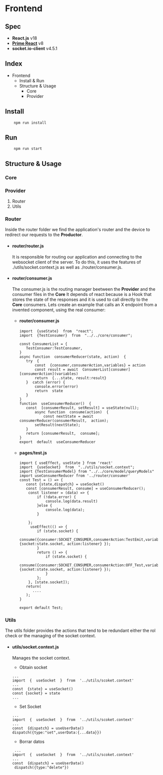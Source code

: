 
#  Frontend
## Spec
 - **React.js** v18
 - **[Prime React](https://www.primefaces.org/primereact/setup/)** v8
 - **socket.io-client** v4.5.1
## Index
- Frontend
	- Install & Run
	- Structure & Usage
		- Core
		- Provider

## Install

```console
	npm run install
```
## Run

```console
	npm run start
```

## Structure & Usage

### Core

### Provider
1. Router
2. Utils

### Router
Inside the router folder we find the application's router and the device to redirect our requests to the **Productor**.

 - #### router/router.js
	It is responsible for routing our application and connecting to the websocket client of the server.
	To do this, it uses the features of ./utils/socket.context.js as well as ./router/consumer.js.

	
 - #### router/consumer.js
	 The consumer.js is the routing manager beetween the **Provider** and the consumer files in the **Core** 
	 It depends of react because is a Hook that stores the state of the responses and it is used to call directly to the **Core** consumers.
	 Lets create an example that calls an X endpoint from a invented component, using the real consumer:
	
	 - #### router/consumer.js
		 ``` console
		import  {useState}  from  "react";
		import  {TestConsumer}  from  "../../core/consumer";

		const ConsumerList = {
			TestConsumer:TestConsumer,
		}
		async function  consumerReducer(state, action)  {
			try  {
				const  {consumer,consumerAction,variables} = action
				const result = await  ConsumerList[consumer][consumerAction](variables)
				return  {...state, result:result}
			}  catch (error) {
				console.error(error)
				return  state
			}
		}
		function  useConsumerReducer()  {
			const  [consumerResult, setResult] = useState(null);
				async function  consume(action)  {
					const nextState = await  consumerReducer(consumerResult,  action);
				setResult(nextState);
			}
			return [consumerResult,  consume];
		}
		export  default  useConsumerReducer
		```
	 - #### pages/test.js
		```console
		import { useEffect, useState } from 'react'
		import  {useSocket}  from  "../utils/socket.context";
		import {TestConsumerModel} from "../../core/model/queryModels"
		import useConsumerReducer from '../router/consumer'
		const Test = () => {
		   const {state,dispatch} = useSocket()
		   const [consumerResult, consume] = useConsumerReducer();
		    const listener = (data) => {
				if (!data.error) {
					console.log(data.result)
				}else {
					console.log(data);
				}
				
			};
		   	 useEffect(() => {
				if (state.socket) {
					consume({consumer:SOCKET_CONSUMER,consumerAction:TestEmit,variables:{socket:state.socket, action:listener} });
				}
				return () => {
					if (state.socket) {
						consume({consumer:SOCKET_CONSUMER,consumerAction:OFF_Test,variables:{socket:state.socket, action:listener} });
					}
				};
			}, [state.socket]);
		   return(
		      ....
		   );
		}

		export default Test;
		```
	 
### Utils
The utils folder provides the actions that tend to be redundant either the rol check or the managing of the socket context.
 - #### utils/socket.context.js
	Manages the socket context.

	 - Obtain socket
	 ```cosole
	 ...
	 import  {  useSocket  }  from  '../utils/scoket.context'
	 ...
	 const  {state} = useSocket()
	 const {socket} = state
	 ...
	 ```
	 - Set Socket
	 ```cosole
	 ...
	 import  {  useSocket  }  from  '../utils/scoket.context'
	 ...
	 const  {dispatch} = useUserData()
	 dispatch({type:"set",userData:{...data}})
	 ```
	 - Borrar datos
	 ```cosole
	  ...
	 import  {  useSocket  }  from  '../utils/scoket.context'
	 ...
	 const  {dispatch} = useUserData()
	  dispatch({type:"delete"})
	 ```
 



